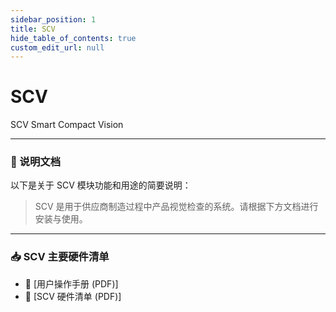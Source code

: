 ```yaml
---
sidebar_position: 1
title: SCV
hide_table_of_contents: true
custom_edit_url: null
---
```


# SCV

SCV Smart Compact Vision

---

### 📄 说明文档

以下是关于 SCV 模块功能和用途的简要说明：

> SCV 是用于供应商制造过程中产品视觉检查的系统。请根据下方文档进行安装与使用。

---

### 📥 SCV 主要硬件清单

- 📘 [用户操作手册 (PDF)]
- 📘 [SCV 硬件清单 (PDF)]
